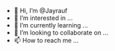 - 👋 Hi, I’m @Jayrauf
- 👀 I’m interested in ...
- 🌱 I’m currently learning ...
- 💞️ I’m looking to collaborate on ...
- 📫 How to reach me ...

<!---
Jayrauf/Jayrauf is a ✨ special ✨ repository because its `README.md` (this file) appears on your GitHub profile.
You can click the Preview link to take a look at your changes.
--->
